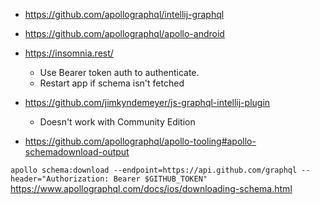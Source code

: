 
- https://github.com/apollographql/intellij-graphql
- https://github.com/apollographql/apollo-android
- https://insomnia.rest/
  - Use Bearer token auth to authenticate.
  - Restart app if schema isn't fetched

- https://github.com/jimkyndemeyer/js-graphql-intellij-plugin
  - Doesn't work with Community Edition

- https://github.com/apollographql/apollo-tooling#apollo-schemadownload-output

`apollo schema:download --endpoint=https://api.github.com/graphql --header="Authorization: Bearer $GITHUB_TOKEN"`
https://www.apollographql.com/docs/ios/downloading-schema.html

